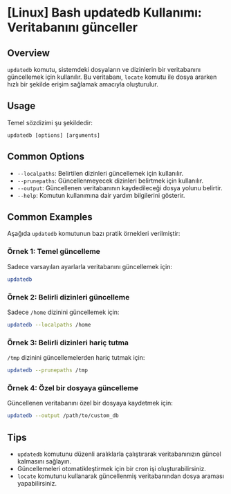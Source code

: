 # [Linux] Bash updatedb Kullanımı: Veritabanını günceller

## Overview
`updatedb` komutu, sistemdeki dosyaların ve dizinlerin bir veritabanını güncellemek için kullanılır. Bu veritabanı, `locate` komutu ile dosya ararken hızlı bir şekilde erişim sağlamak amacıyla oluşturulur.

## Usage
Temel sözdizimi şu şekildedir:
```
updatedb [options] [arguments]
```

## Common Options
- `--localpaths`: Belirtilen dizinleri güncellemek için kullanılır.
- `--prunepaths`: Güncellenmeyecek dizinleri belirtmek için kullanılır.
- `--output`: Güncellenen veritabanının kaydedileceği dosya yolunu belirtir.
- `--help`: Komutun kullanımına dair yardım bilgilerini gösterir.

## Common Examples
Aşağıda `updatedb` komutunun bazı pratik örnekleri verilmiştir:

### Örnek 1: Temel güncelleme
Sadece varsayılan ayarlarla veritabanını güncellemek için:
```bash
updatedb
```

### Örnek 2: Belirli dizinleri güncelleme
Sadece `/home` dizinini güncellemek için:
```bash
updatedb --localpaths /home
```

### Örnek 3: Belirli dizinleri hariç tutma
`/tmp` dizinini güncellemelerden hariç tutmak için:
```bash
updatedb --prunepaths /tmp
```

### Örnek 4: Özel bir dosyaya güncelleme
Güncellenen veritabanını özel bir dosyaya kaydetmek için:
```bash
updatedb --output /path/to/custom_db
```

## Tips
- `updatedb` komutunu düzenli aralıklarla çalıştırarak veritabanınızın güncel kalmasını sağlayın.
- Güncellemeleri otomatikleştirmek için bir cron işi oluşturabilirsiniz.
- `locate` komutunu kullanarak güncellenmiş veritabanından dosya araması yapabilirsiniz.